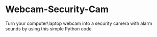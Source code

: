 # Webcam-Security-Cam
Turn your computer\laptop webcam into a security camera with alarm sounds by using this simple Python code
